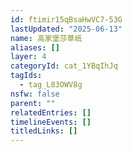 ```yaml
---
id: ftimir15qBsaHwVC7-53G
lastUpdated: "2025-06-13"
name: 高家堡莎草纸
aliases: []
layer: 4
categoryId: cat_1YBqIhJq
tagIds:
  - tag_L83OWV8g
nsfw: false
parent: ""
relatedEntries: []
timelineEvents: []
titledLinks: []
---
```


